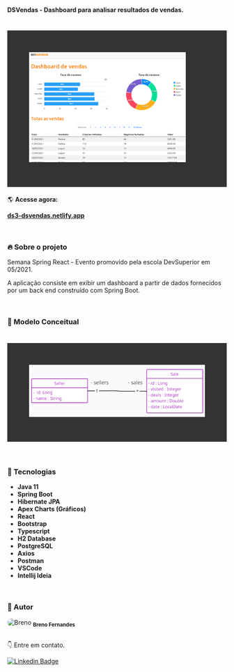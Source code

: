 #### DSVendas - Dashboard para analisar resultados de vendas.


<h1 style="padding: 50px; background: #333333;">
    <img alt="site dsvendas" title="#site dsvendas" src="assets/dashboard.PNG" width=360px/>
</h1>

🌎 **Acesse agora:**

<a href="https://ds3-dsvendas.netlify.app" target="_blank" title="acessar o site"><strong>ds3-dsvendas.netlify.app</strong></a>

<br />

### 🔥 Sobre o projeto

Semana Spring React - Evento promovido pela escola DevSuperior em 05/2021.

A aplicação consiste em exibir um dashboard a partir de dados fornecidos por um back end construído com Spring Boot.

<br />

### :space_invader: Modelo Conceitual

<h1 style="padding: 50px; background: #333333;">
    <img alt="modelo conceitual dsvendas" title="#modelo conceitual dsvendas" src="assets/modelo-conceitual.png" width=480px/>
</h1>

<br />

### 🤖 Tecnologias


- **Java 11**
- **Spring Boot**
- **Hibernate JPA**
- **Apex Charts (Gráficos)**
- **React**
- **Bootstrap**
- **Typescript**
- **H2 Database**
- **PostgreSQL**
- **Axios**
- **Postman**
- **VSCode**
- **Intellij Ideia**

<br />

### 💎 Autor

<img style="border-radius: 40px" src="https://avatars.githubusercontent.com/u/60669108?s=400&u=4db4eb64710320b1afe6ca81b6d00ea357a0a716&v=4" width="100px;" alt="Breno"/>
<sub><strong>Breno Fernandes</strong></sub></a>

<br/>
<br/>

:point_down: Entre em contato.
<br/>

[![Linkedin Badge](https://img.shields.io/badge/-LinkedIn-blue?style=for-the-badge&logo=Linkedin&logoColor=white&link=https://www.linkedin.com/in/biacoelho)](https://www.linkedin.com/in/breno-fernandes-dos-santos-285657203/)

